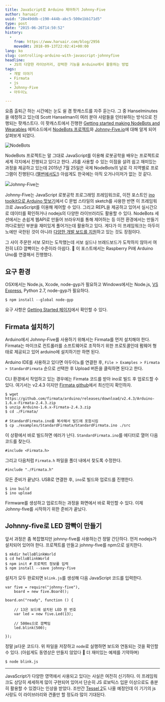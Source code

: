 ```yaml
---
title: JavaScript로 Arduino 제어하기 Johnny-Five
author: haruair
uuid: "28e49ddb-c190-444b-abc5-500e1bb171d5"
type: post
date: "2015-06-26T14:50:52"
history:
  - 
    from: https://www.haruair.com/blog/2956
    movedAt: 2018-09-13T22:02:41+00:00
lang: ko
slug: controlling-arduino-with-javascript-johnnyfive
headline:
  - JS의 다양한 라이브러리, 강력한 기능을 Arduino에서 활용하는 방법
tags:
  - 개발 이야기
  - Firmata
  - js
  - Johnny-Five
  - 아두이노

---
```

요즘 출퇴근 하는 시간에는 눈도 쉴 겸 팟캐스트를 자주 듣는다. 그 중 Hanselminutes을 애청하고 있는데 Scott Hanselman이 여러 분야 사람들을 인터뷰하는 방식으로 진행되는 팟캐스트다. 이 팟캐스트에서 진행한 [Getting started making NodeBots and Wearables][1] 에피소드에서 [NodeBots 프로젝트][2]와 [Johnny-Five.io][3]에 대해 알게 되어 살펴보게 되었다.

<img src="https://farm1.staticflickr.com/552/19171356032_564ff4e9b0_b.jpg?w=660&#038;ssl=1" alt="NodeBots" data-recalc-dims="1" />

NodeBots 프로젝트는 말 그대로 JavaScript를 이용해 로봇공학을 배우는 프로젝트로 세계 각지에서 진행되고 있다고 한다. JS를 사용할 수 있는 이점을 살려 쉽고 재미있는 과정을 제공하고 있는데 2015년 7월 25일은 국제 NodeBots의 날로 각 지역별로 프로그램이 진행된다.([멜번에서도!][4]) 아쉽게도 한국에는 아직 오거나이저가 없는 것 같다.

<img src="https://farm1.staticflickr.com/386/18990998609_e7626f5ef1_b.jpg?w=660&#038;ssl=1" alt="Johnny-Five는" data-recalc-dims="1" />

Johnny-Five는 JavaScript 로봇공학 프로그래밍 프레임워크로, 이전 포스트인 [ino toolkit으로 Arduino 맛보기][5]에서 C 문법 스타일의 sketch를 사용한 반면 이 프레임워크로 JavaScript를 이용해 제어할 수 있다. 그리고 REPL을 제공하고 있어서 실시간으로 데이터를 확인하거나 nodejs의 다양한 라이브러리도 활용할 수 있다. NodeBots 세션에서는 손쉽게 웹API로 만들어 브라우저를 통해 제어하는 등 이전 환경에서는 만들기 까다로웠던 부분을 재미있게 풀어가는데 활용하고 있다. 게다가 이 프레임워크는 아두이노에만 국한된 것이 아니라 [다양한 개발 보드를 지원][6]하고 있는 것도 장점이다.

그 사이 주문한 서보 모터는 도착했는데 서보 실드나 브래드보드가 도착하지 않아서 여전히 LED 깜빡이는 수준이라 아쉽다. 🙁 이 포스트에서는 Raspberry Pi에 Arduino Uno를 연결해서 진행했다.

## 요구 환경

OSX에서는 Node.js, Xcode, node-gyp가 필요하고 Windows에서는 Node.js, [VS Express][7], Python 2.7, node-gyp가 필요하다.

```
$ npm install --global node-gyp
``` 

요구 사항은 [Getting Started 페이지][8]에서 확인할 수 있다.

## Firmata 설치하기

Arduino에서 Johnny-Five를 사용하기 위해서는 Firmata를 먼저 설치해야 한다. Firmata는 마이크로 컨트롤러를 소프트웨어로 조작하기 위한 프로토콜인데 펌웨어 형태로 제공되고 있어 arduino에 설치하기만 하면 된다.

Arduino IDE를 사용하고 있다면 아두이노를 연결한 후, `File > Examples > Firmata > StandardFirmata` 순으로 선택한 후 Upload 버튼을 클릭하면 된다고 한다.

CLI 환경에서 작업하고 있는 경우에는 Firmata 코드를 받아 ino로 빌드 후 업로드할 수 있다. 여기서는 v2.4.3 이지만 [Firmata github][9]에서 최신인지 확인하자.

```
$ wget https://github.com/firmata/arduino/releases/download/v2.4.3/Arduino-1.6.x-Firmata-2.4.3.zip
$ unzip Arduino-1.6.x-Firmata-2.4.3.zip
$ cd ./Firmata/

# StandardFirmata.ino를 복사해서 빌드에 포함시킴
$ cp ./examples/StandardFirmata/StandardFirmata.ino ./src
``` 

이 상황에서 바로 빌드하면 에러가 난다. `StandardFirmata.ino`를 에디터로 열어 다음 코드를 찾는다.

```
#include <Firmata.h>
``` 

그리고 다음처럼 `Firmata.h` 파일을 폴더 내에서 찾도록 수정한다.

```
#include "./Firmata.h"
```    

모든 준비가 끝났다. USB로 연결한 후, `ino`로 빌드와 업로드를 진행한다.

```
$ ino build
$ ino upload
```

Firmware를 생성하고 업로드하는 과정을 화면에서 바로 확인할 수 있다. 이제 Johnny-five를 시작하기 위한 준비가 끝났다.

## Johnny-five로 LED 깜빡이 만들기

앞서 과정은 좀 복잡했지만 johnny-five를 사용하는건 정말 간단하다. 먼저 nodejs가 설치되어 있어야 한다. 프로젝트를 만들고 johnny-five를 npm으로 설치한다.

```
$ mkdir helloBlinkWorld
$ cd helloBlinkWorld
$ npm init # 프로젝트 정보를 입력
$ npm install --save johnny-five
``` 

설치가 모두 완료되면 `blink.js`를 생성해 다음 JavaScript 코드를 입력한다.

```
var five = require("johnny-five"),
    board = new five.Board();

board.on("ready", function () {

    // 13은 보드에 설치된 LED 핀 번호
    var led = new five.Led(13);

    // 500ms으로 깜빡임
    led.blink(500);

});
``` 

정말 js다운 코드다. 위 파일을 저장하고 `node`로 실행하면 보드와 연동되는 것을 확인할 수 있다. (아쉽게도 동영상은 만들지 않았다 🙂 더 재미있는 예제를 기약하며)

```
$ node blink.js
``` 

* * *

JavaScript가 다양한 영역에서 사용되고 있다는 사실은 여전히 신기하다. 이 프레임워크도 상당히 세세하게 많이 구현되어 있어서 단순히 JS 로보틱스 입문 이상으로도 충분히 활용할 수 있겠다는 인상을 받았다. 조만간 [Tessel 2][10]도 나올 예정인데 이 기기의 js 사랑도 이 라이브러리와 견줄만 할 정도라 많이 기대된다.

 [1]: http://hanselminutes.com/476/getting-started-making-nodebots-and-wearables-with-kassandra-perch
 [2]: http://nodebots.io/
 [3]: http://johnny-five.io/
 [4]: https://www.eventbrite.com.au/e/international-nodebots-day-melbourne-july-2015-tickets-17405115168
 [5]: http://haruair.com/blog/2932
 [6]: http://johnny-five.io/platform-support/
 [7]: http://haruair.com/blog/2669
 [8]: https://github.com/rwaldron/johnny-five/wiki/Getting-Started
 [9]: https://github.com/firmata/arduino/releases
 [10]: https://tessel.io/